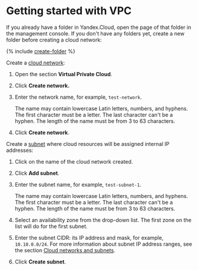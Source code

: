 # Getting started with VPC

If you already have a folder in Yandex.Cloud, open the page of that folder in the management console. If you don't have any folders yet, create a new folder before creating a cloud network:

{% include [create-folder](../_includes/create-folder.md) %}

Create a [cloud network](concepts/network.md):

1. Open the section **Virtual Private Cloud**.

1. Click **Create network.**

1. Enter the network name, for example, `test-network`.

   The name may contain lowercase Latin letters, numbers, and hyphens. The first character must be a letter. The last character can't be a hyphen. The length of the name must be from 3 to 63 characters.

1. Click **Create network**.

Create a [subnet](concepts/network.md#subnet) where cloud resources will be assigned internal IP addresses:

1. Click on the name of the cloud network created.

1. Click **Add subnet**.

1. Enter the subnet name, for example, `test-subnet-1`.

   The name may contain lowercase Latin letters, numbers, and hyphens. The first character must be a letter. The last character can't be a hyphen. The length of the name must be from 3 to 63 characters.

1. Select an availability zone from the drop-down list. The first zone on the list will do for the first subnet.

1. Enter the subnet CIDR: its IP address and mask, for example, `10.10.0.0/24`. For more information about subnet IP address ranges, see the section [Cloud networks and subnets](concepts/network.md).

1. Click **Create subnet**.

